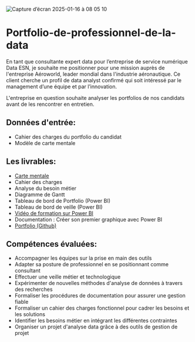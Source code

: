 
![Capture d’écran 2025-01-16 à 08 05 10](https://github.com/user-attachments/assets/afdb88dd-14a9-4da0-b8b4-f73d0ad0956e)

# Portfolio-de-professionnel-de-la-data

En tant que consultante expert data pour l’entreprise de service numérique Data ESN, je souhaite me positionner pour une mission auprès de l'entreprise Aéroworld, leader mondial dans
l'industrie aéronautique. Ce client cherche un profil de data analyst confirmé qui soit intéressé par le management d’une équipe et par l’innovation. 

L'entreprise en question souhaite analyser les portfolios de nos candidats avant de les rencontrer en entretien. 

## Données d'entrée:

- Cahier des charges du portfolio du candidat
- Modèle de carte mentale
  
## Les livrables:

- [Carte mentale](https://miro.com/app/board/uXjVL8m41zk=/?share_link_id=838691584749)
- Cahier des charges
- Analyse du besoin métier
- Diagramme de Gantt
- Tableau de bord de Portfolio (Power BI)
- Tableau de bord de veille (Power BI)
- [Vidéo de formation sur Power BI](https://www.loom.com/share/2de750ba195044fabc675c0b594477e0)
- Documentation : Créer son premier graphique avec Power BI
- [Portfolio (Github)](https://github.com/CarolineG-DataAnalyst)

## Compétences évaluées:

- Accompagner les équipes sur la prise en main des outils
- Adapter sa posture de professionnel en se positionnant comme consultant
- Effectuer une veille métier et technologique
- Expérimenter de nouvelles méthodes d'analyse de données à travers des recherches
- Formaliser les procédures de documentation pour assurer une gestion fiable
- Formaliser un cahier des charges fonctionnel pour cadrer les besoins et les solutions
- Identifier les besoins métier en intégrant les différentes contraintes
- Organiser un projet d'analyse data grâce à des outils de gestion de projet

